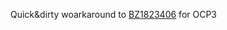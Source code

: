 Quick&dirty woarkaround to [BZ1823406](https://bugzilla.redhat.com/show_bug.cgi?id=1823406) for OCP3
